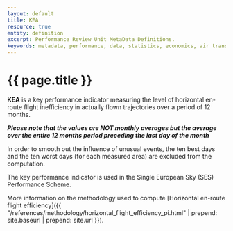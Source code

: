 ```yaml
---
layout: default
title: KEA
resource: true
entity: definition
excerpt: Performance Review Unit MetaData Definitions.
keywords: metadata, performance, data, statistics, economics, air transport, flights, europe, cost efficiency
---
```

# {{ page.title }}

**KEA** is a key performance indicator measuring the level of horizontal
en-route flight inefficiency in actually flown trajectories over a period of 12
months.

***Please note that the values are NOT monthly averages but the average over the
entire 12 months period preceding the last day of the month***

In order to smooth out the influence of unusual events, the ten best days and
the ten worst days (for each measured area) are excluded from the computation.

The key performance indicator is used in the Single European Sky (SES)
Performance Scheme.

More information on the methodology used to compute
[Horizontal en-route flight efficiency]({{ "/references/methodology/horizontal_flight_efficiency_pi.html" | prepend: site.baseurl | prepend: site.url }}).
